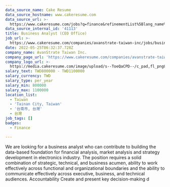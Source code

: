 ```yaml
---
data_source_name: Cake Resume
data_source_hostname: www.cakeresume.com
data_source_url: >-
  https://www.cakeresume.com/jobs?q=finance&refinementList%5Blang_name%5D%5B0%5D=English&refinementList%5Bsalary_type%5D=per_year&range%5Bsalary_range%5D%5Bmin%5D=1000000&page=3
data_source_internal_id: '41113'
title: Business Analyst (CEO Office)
job_url: >-
  https://www.cakeresume.com/companies/avanstrate-taiwan-inc/jobs/business-analyst-ceo-office
date: 2022-05-25T06:32:37.728Z
company_name: AvanStrate Taiwan Inc.
company_page_url: 'https://www.cakeresume.com/companies/avanstrate-taiwan-inc'
company_logo_url: >-
  https://media.cakeresume.com/image/upload/s--ToeQaCPD--/c_pad,fl_png8,h_200,w_200/v1653459254/ybww8n54mlwvjbiewtyc.png
salary_text: TWD800000 - TWD1100000
salary_currency: TWD
salary_type: per_year
salary_min: 800000
salary_max: 1100000
location_list:
  - Taiwan
  - 'Tainan City, Taiwan'
  - '台南市, 台灣'
  - 台灣
job_tags: []
badges:
  - Finance

---
```


We are looking for a business analyst who can contribute to building the data-based foundation for financial analysis, market analysis and strategy development in electronics industry. The position requires a solid combination of strategic, technical, and business acumen, ability to work effectively across functional and organizational boundaries and the ability to communicate effectively across executive, business, and technical audiences. Accountability Create and present key decision-making d